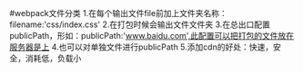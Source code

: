 #webpack文件分类
1.在每个输出文件file前加上文件夹名称：   filename:'css/index.css'
2.在打包时候会输出文件文件夹
3.在总出口配置publicPath，形如：publicPath:'www.baidu.com',此配置可以把打包的文件放在服务器是上<script src="www.baidu.com/js/bundle.js"></script></body>
4.也可以对单独文件进行publicPath
5.添加cdn的好处：快速，安全，消耗低，负载小



